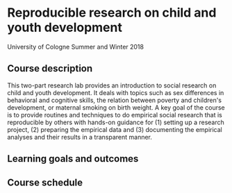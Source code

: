 # Reproducible research on child and youth development

University of Cologne
Summer and Winter 2018


## Course description
This two-part research lab provides an introduction to social research on child and youth development. It deals with topics such as sex differences in behavioral and cognitive skills, the relation between poverty and children's development, or maternal smoking on birth weight. A key goal of the course is to provide routines and techniques to do empirical social research that is reproducible by others with hands-on guidance for (1) setting up a research project, (2) preparing the empirical data and (3) documenting the empirical analyses and their results in a transparent manner.

## Learning goals and outcomes

## Course schedule
